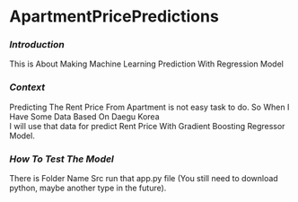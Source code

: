 # ApartmentPricePredictions
### _Introduction_
This is About Making Machine Learning Prediction With Regression Model
### _Context_
Predicting The Rent Price From Apartment is not easy task to do. So When I Have Some Data Based On Daegu Korea<br>
I will use that data for predict Rent Price With Gradient Boosting Regressor Model.
### _How To Test The Model_
There is Folder Name Src run that app.py file (You still need to download python, maybe another type in the future).
